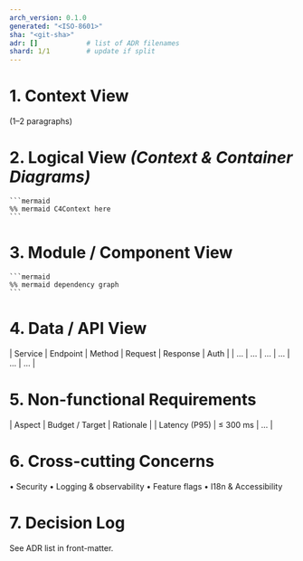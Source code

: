 ```yaml
---
arch_version: 0.1.0
generated: "<ISO-8601>"
sha: "<git-sha>"
adr: []            # list of ADR filenames
shard: 1/1         # update if split
---
```


# 1. Context View

(1–2 paragraphs)

# 2. Logical View  _(Context & Container Diagrams)_

    ```mermaid
    %% mermaid C4Context here
    ```
    
# 3. Module / Component View

    ```mermaid
    %% mermaid dependency graph
    ```

# 4. Data / API View

| Service | Endpoint | Method | Request | Response | Auth |
| … | … | … | … | … | … |

# 5. Non-functional Requirements

| Aspect | Budget / Target | Rationale | 
| Latency (P95) | ≤ 300 ms | … |

# 6. Cross-cutting Concerns

•	Security
•	Logging & observability
•	Feature flags
•	I18n & Accessibility

# 7. Decision Log

See ADR list in front-matter.